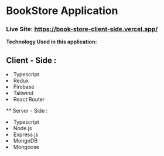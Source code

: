 <h1>BookStore Application</h1>
<h3>Live Site: <a href="https://book-store-client-side.vercel.app/">https://book-store-client-side.vercel.app/</a></h1>
<b>Technology Used in this application:</b>

<h2>Client - Side :</h2>
<li>Typescript</li>
<li>Redux</li>
<li>Firebase</li>
<li>Tailwind</li>
<li>React Router</li>

** Server - Side :
<li>Typescript</li>
<li>Node.js</li>
<li>Express.js</li>
<li>MongoDB</li>
<li>Mongoose</li>
